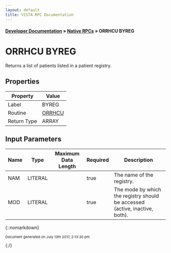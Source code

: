 ```yaml
---
layout: default
title: VISTA RPC Documentation
---
```


#### [Developer Documentation](../index) &#187; [Native RPCs](TableOfContents) &#187; ORRHCU BYREG<br/>
# ORRHCU BYREG

Returns a list of patients listed in a patient registry.

## Properties

Property | Value
--- | ---
Label | BYREG
Routine | [ORRHCU](http://code.osehra.org/dox/Routine_ORRHCU_source.html)
Return Type | ARRAY


## Input Parameters

Name | Type | Maximum Data Length | Required | Description
--- | --- | --- | --- | ---
NAM | LITERAL |  | true | The name of the registry.
MOD | LITERAL |  | true | The mode by which the registry should be accessed (active, inactive, both).



{::nomarkdown} <br/><p style="font-size: 11px">Document generated on July 13th 2017, 2:13:30 pm</p>{:/}